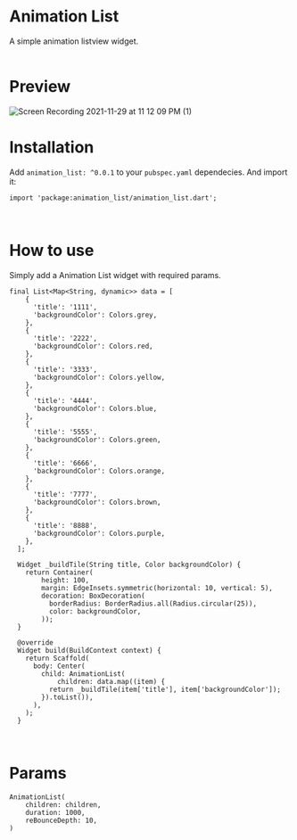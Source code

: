 # Animation List

A simple animation listview widget.
<br><br>


# Preview
![Screen Recording 2021-11-29 at 11 12 09 PM (1)](https://user-images.githubusercontent.com/24351423/143883383-3fb2ca6d-900b-4b61-941d-cc823bfa00cb.gif)



# Installation

Add `animation_list: ^0.0.1` to your `pubspec.yaml` dependecies. And import it:

```
import 'package:animation_list/animation_list.dart';
```
<br>

# How to use
Simply add a Animation List widget with required params.

```
final List<Map<String, dynamic>> data = [
    {
      'title': '1111',
      'backgroundColor': Colors.grey,
    },
    {
      'title': '2222',
      'backgroundColor': Colors.red,
    },
    {
      'title': '3333',
      'backgroundColor': Colors.yellow,
    },
    {
      'title': '4444',
      'backgroundColor': Colors.blue,
    },
    {
      'title': '5555',
      'backgroundColor': Colors.green,
    },
    {
      'title': '6666',
      'backgroundColor': Colors.orange,
    },
    {
      'title': '7777',
      'backgroundColor': Colors.brown,
    },
    {
      'title': '8888',
      'backgroundColor': Colors.purple,
    },
  ];

  Widget _buildTile(String title, Color backgroundColor) {
    return Container(
        height: 100,
        margin: EdgeInsets.symmetric(horizontal: 10, vertical: 5),
        decoration: BoxDecoration(
          borderRadius: BorderRadius.all(Radius.circular(25)),
          color: backgroundColor,
        ));
  }

  @override
  Widget build(BuildContext context) {
    return Scaffold(
      body: Center(
        child: AnimationList(
            children: data.map((item) {
          return _buildTile(item['title'], item['backgroundColor']);
        }).toList()),
      ),
    );
  }
```
<br>

# Params
```
AnimationList(
    children: children,
    duration: 1000,
    reBounceDepth: 10,
)
```
